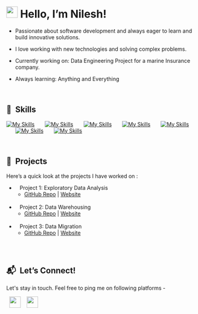 
<!--<img src="https://i.imgur.com/FNO8M3E.png" width= 150/>-->

# <img src="https://media.giphy.com/media/hvRJCLFzcasrR4ia7z/giphy.gif" width="30px"> Hello, I’m Nilesh!

- Passionate about software development and always eager to learn and build innovative solutions.

- I love working with new technologies and solving complex problems.

- Currently working on: Data Engineering Project for a marine Insurance company.

- Always learning: Anything and Everything

<br/>


## 🏓 &nbsp;Skills
<!--<img src="https://upload.wikimedia.org/wikipedia/commons/thumb/f/f3/Apache_Spark_logo.svg/2560px-Apache_Spark_logo.svg.png" width=80/>&nbsp;&nbsp;&nbsp;&nbsp;&nbsp;-->
[![My Skills](https://skillicons.dev/icons?i=python)](https://skillicons.dev) &nbsp;&nbsp;&nbsp;&nbsp;&nbsp;
[![My Skills](https://skillicons.dev/icons?i=mysql,mongodb)](https://skillicons.dev) &nbsp;&nbsp;&nbsp;&nbsp;&nbsp;
[![My Skills](https://skillicons.dev/icons?i=kafka,sqlite)](https://skillicons.dev) &nbsp;&nbsp;&nbsp;&nbsp;&nbsp;
[![My Skills](https://skillicons.dev/icons?i=git,kubernetes)](https://skillicons.dev) &nbsp;&nbsp;&nbsp;&nbsp;&nbsp;
[![My Skills](https://skillicons.dev/icons?i=js,ts)](https://skillicons.dev) &nbsp;&nbsp;&nbsp;&nbsp;&nbsp;
[![My Skills](https://skillicons.dev/icons?i=react,next)](https://skillicons.dev) &nbsp;&nbsp;&nbsp;&nbsp;&nbsp;
[![My Skills](https://skillicons.dev/icons?i=vscode)](https://skillicons.dev) &nbsp;&nbsp;&nbsp;&nbsp;&nbsp;


<br/>

## 🎲  &nbsp;Projects

Here’s a quick look at the projects I have worked on : <br>
- &nbsp;&nbsp; Project 1: Exploratory Data Analysis
  - [GitHub Repo](https://..) |  [Website](https://..)  <br><br>
- &nbsp;&nbsp; Project 2: Data Warehousing
  - [GitHub Repo](https://..) |  [Website](https://..)  <br><br>
- &nbsp;&nbsp; Project 3: Data Migration
  - [GitHub Repo](https://..) |  [Website](https://..)  <br><br>





<br>

##  📬 &nbsp;Let’s Connect!

Let's stay in touch. Feel free to ping me on following platforms - 

 &nbsp;&nbsp;<a href="https://www.twitter.com/nileshhazra"><img src="https://cdn1.iconfinder.com/data/icons/social-circle-2-1/72/Twitter-256.png" width="30"/></a> 
&nbsp;&nbsp; <a href="https://www.linkedin.com/in/nileshhazra"><img src="https://cdn0.iconfinder.com/data/icons/social-circle-3/72/Linkedin-256.png" width="30"/></a> &nbsp;&nbsp;&nbsp;&nbsp;&nbsp;

 <!--![View count](https://komarev.com/ghpvc/?username=nileshhazra)

 ![Languages](https://github-readme-stats.vercel.app/api/top-langs/?username=nileshhazra&layout=compact&theme=dark)


 <a href="https://www.ko-fi.com/nileshhazra"><img src="https://storage.ko-fi.com/cdn/kofi2.png?v=3" width="150"/></a> &nbsp;&nbsp;&nbsp;&nbsp;&nbsp;


<a href="https://wa.me/7488172988"><img src="https://cdn0.iconfinder.com/data/icons/social-circle-3/72/Whatsapp-256.png" width="30"/></a> &nbsp;&nbsp;&nbsp;&nbsp;&nbsp;
  <a href="https://www.snapchat.com/add/nilesh.hazra"><img src="https://cdn0.iconfinder.com/data/icons/social-circle-3/72/Snapchat-256.png" width="30"/></a> &nbsp;&nbsp;&nbsp;&nbsp;&nbsp;-->

  

  
